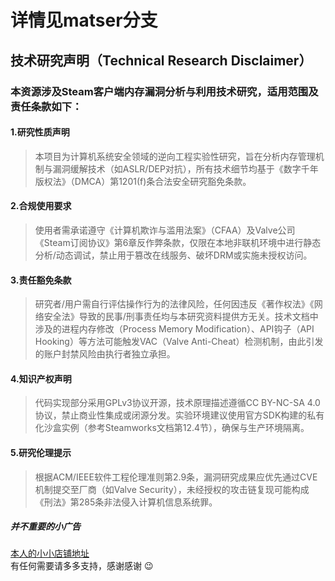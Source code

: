 # 详情见matser分支 <br>

## 技术研究声明（Technical Research Disclaimer）<br>
### 本资源涉及Steam客户端内存漏洞分析与利用技术研究，适用范围及责任条款如下：<br>
#### 1.研究性质声明<br>
>本项目为计算机系统安全领域的逆向工程实验性研究，旨在分析内存管理机制与漏洞缓解技术（如ASLR/DEP对抗），所有技术细节均基于《数字千年版权法》（DMCA）第1201(f)条合法安全研究豁免条款。<br> 
#### 2.合规使用要求<br>
>使用者需承诺遵守《计算机欺诈与滥用法案》（CFAA）及Valve公司《Steam订阅协议》第6章反作弊条款，仅限在本地非联机环境中进行静态分析/动态调试，禁止用于篡改在线服务、破坏DRM或实施未授权访问。<br>
#### 3.责任豁免条款<br>
>研究者/用户需自行评估操作行为的法律风险，任何因违反《著作权法》《网络安全法》导致的民事/刑事责任均与本研究资料提供方无关。技术文档中涉及的进程内存修改（Process Memory Modification）、API钩子（API Hooking）等方法可能触发VAC（Valve Anti-Cheat）检测机制，由此引发的账户封禁风险由执行者独立承担。<br>
#### 4.知识产权声明<br>
>代码实现部分采用GPLv3协议开源，技术原理描述遵循CC BY-NC-SA 4.0协议，禁止商业性集成或闭源分发。实验环境建议使用官方SDK构建的私有化沙盒实例（参考Steamworks文档第12.4节），确保与生产环境隔离。<br>
#### 5.研究伦理提示<br>
>根据ACM/IEEE软件工程伦理准则第2.9条，漏洞研究成果应优先通过CVE机制提交至厂商（如Valve Security），未经授权的攻击链复现可能构成《刑法》第285条非法侵入计算机信息系统罪。<br>
##### 并不重要的小广告
[本人的小小店铺地址](https://www.goofish.com/personal?spm=a21ybx.account.menu.1.208c35ca0WAJ20) <br>
有任何需要请多多支持，感谢感谢 :wink:
